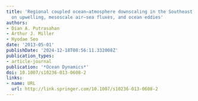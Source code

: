 ```yaml
---
title: 'Regional coupled ocean–atmosphere downscaling in the Southeast Pacific: impacts
  on upwelling, mesoscale air–sea fluxes, and ocean eddies'
authors:
- Dian A. Putrasahan
- Arthur J. Miller
- Hyodae Seo
date: '2013-05-01'
publishDate: '2024-12-18T08:56:11.332008Z'
publication_types:
- article-journal
publication: '*Ocean Dynamics*'
doi: 10.1007/s10236-013-0608-2
links:
- name: URL
  url: http://link.springer.com/10.1007/s10236-013-0608-2
---
```

